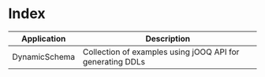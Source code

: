 # Index

| Application     | Description
| ----------------|-----------------------------------------------------------|
| DynamicSchema   | Collection of examples using jOOQ API for generating DDLs |